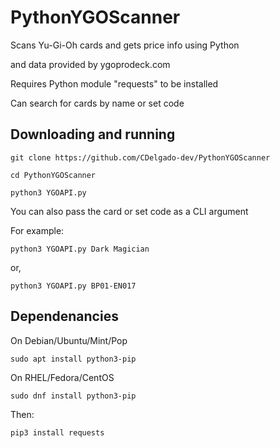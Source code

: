 # PythonYGOScanner
Scans Yu-Gi-Oh cards and gets price info using Python

and data provided by ygoprodeck.com

Requires Python module "requests" to be installed

Can search for cards by name or set code

## Downloading and running

`git clone https://github.com/CDelgado-dev/PythonYGOScanner`

`cd PythonYGOScanner`

`python3 YGOAPI.py`

You can also pass the card or set code as a CLI argument

For example: 

`python3 YGOAPI.py Dark Magician`

or, 

`python3 YGOAPI.py BP01-EN017`

## Dependenancies
On Debian/Ubuntu/Mint/Pop

`sudo apt install python3-pip`

On RHEL/Fedora/CentOS

`sudo dnf install python3-pip`

Then:

`pip3 install requests`
